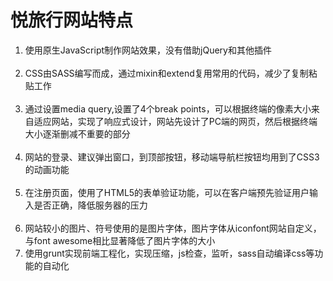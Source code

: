 <h1>悦旅行网站特点</h1>

<ol>
<li>使用原生JavaScript制作网站效果，没有借助jQuery和其他插件</li><br>
<li>CSS由SASS编写而成，通过mixin和extend复用常用的代码，减少了复制粘贴工作</li><br>
<li>通过设置media query,设置了4个break points，可以根据终端的像素大小来自适应网站，实现了响应式设计，网站先设计了PC端的网页，然后根据终端大小逐渐删减不重要的部分</li><br>
<li>网站的登录、建议弹出窗口，到顶部按钮，移动端导航栏按钮均用到了CSS3的动画功能</li><br>
<li>在注册页面，使用了HTML5的表单验证功能，可以在客户端预先验证用户输入是否正确，降低服务器的压力</li><br>
<li>网站较小的图片、符号使用的是图片字体，图片字体从iconfont网站自定义，与font awesome相比显著降低了图片字体的大小</li>
<li>使用grunt实现前端工程化，实现压缩，js检查，监听，sass自动编译css等功能的自动化</li>
</ol>
